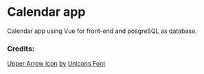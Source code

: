 # Calendar app

Calendar app using Vue for front-end and posgreSQL as database. 

### Credits: 
[Upper Arrow Icon](https://iconscout.com/icons/upper-arrow) [by](https://iconscout.com/contributors/unicons) [Unicons Font](https://iconscout.com)